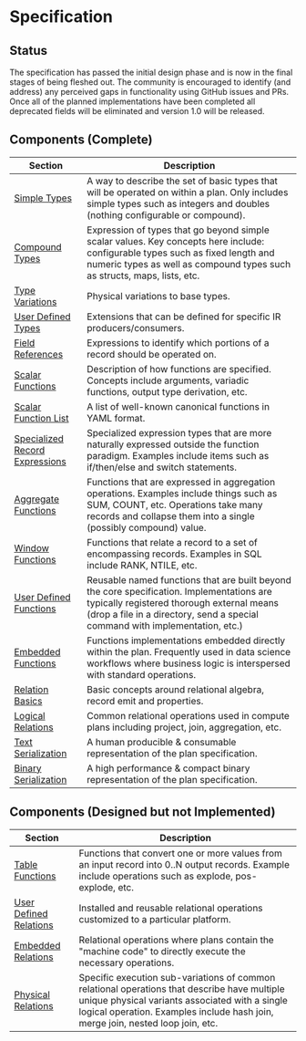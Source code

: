 # Specification



## Status

The specification has passed the initial design phase and is now in the final stages of being fleshed out.  The community is encouraged to identify (and address) any perceived gaps in functionality using GitHub issues and PRs.  Once all of the planned implementations have been completed all deprecated fields will be eliminated and version 1.0 will be released.


## Components (Complete)

| Section                                                      | Description                                                  |
| ------------------------------------------------------------ | ------------------------------------------------------------ |
| [Simple Types](../types/type_classes.md#simple-types)             | A way to describe the set of basic types that will be operated on within a plan. Only includes simple types such as integers and doubles (nothing configurable or compound). |
| [Compound Types](../types/type_classes.md#compound-types)         | Expression of types that go beyond simple scalar values. Key concepts here include: configurable types such as fixed length and numeric types as well as compound types such as structs, maps, lists, etc. |
| [Type Variations](../types/type_variations.md)                    | Physical variations to base types.                           |
| [User Defined Types](../types/type_classes.md#user-defined-types) | Extensions that can be defined for specific IR producers/consumers. |
| [Field References](../expressions/field_references.md)            | Expressions to identify which portions of a record should be operated on.     |
| [Scalar Functions](../expressions/scalar_functions.md)            | Description of how functions are specified. Concepts include arguments, variadic functions, output type derivation, etc. |
| [Scalar Function List](https://github.com/substrait-io/substrait/blob/main/extensions/scalar_functions.yaml) | A list of well-known canonical functions in YAML format.     |
| [Specialized Record Expressions](../expressions/specialized_record_expressions.md) | Specialized expression types that are more naturally expressed outside the function paradigm. Examples include items such as if/then/else and switch statements. |
| [Aggregate Functions](../expressions/aggregate_functions.md)      | Functions that are expressed in aggregation operations. Examples include things such as SUM, COUNT, etc. Operations take many records and collapse them into a single (possibly compound) value. |
| [Window Functions](../expressions/window_functions.md)            | Functions that relate a record to a set of encompassing records. Examples in SQL include RANK, NTILE, etc. |
| [User Defined Functions](../expressions/user_defined_functions.md) | Reusable named functions that are built beyond the core specification. Implementations are typically registered thorough external means (drop a file in a directory, send a special command with implementation, etc.) |
| [Embedded Functions](../expressions/embedded_functions.md)        | Functions implementations embedded directly within the plan. Frequently used in data science workflows where business logic is interspersed with standard operations. |
| [Relation Basics](../relations/basics.md)                         | Basic concepts around relational algebra, record emit and properties. |
| [Logical Relations](../relations/logical_relations.md)            | Common relational operations used in compute plans including project, join, aggregation, etc. |
| [Text Serialization](../serialization/text_serialization.md)      | A human producible & consumable representation of the plan specification. |
| [Binary Serialization](../serialization/binary_serialization.md)  | A high performance & compact binary representation of the plan specification. |


## Components (Designed but not Implemented)

| Section                                                      | Description                                                  |
| ------------------------------------------------------------ | ------------------------------------------------------------ |
| [Table Functions](../expressions/table_functions.md)              | Functions that convert one or more values from an input record into 0..N output records. Example include operations such as explode, pos-explode, etc. |
| [User Defined Relations](../relations/user_defined_relations.md)  | Installed and reusable relational operations customized to a particular platform. |
| [Embedded Relations](../relations/embedded_relations.md)          | Relational operations where plans contain the "machine code" to directly execute the necessary operations. |
| [Physical Relations](../relations/physical_relations.md)          | Specific execution sub-variations of common relational operations that describe have multiple unique physical variants associated with a single logical operation. Examples include hash join, merge join, nested loop join, etc. |
